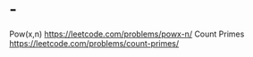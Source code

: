 # -
Pow(x,n) https://leetcode.com/problems/powx-n/
Count Primes https://leetcode.com/problems/count-primes/
